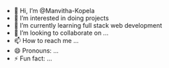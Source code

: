 - 👋 Hi, I’m @Manvitha-Kopela
- 👀 I’m interested in doing projects
- 🌱 I’m currently learning full stack web development
- 💞️ I’m looking to collaborate on ...
- 📫 How to reach me ...
- 😄 Pronouns: ...
- ⚡ Fun fact: ...

<!---
Manvitha-Kopela/Manvitha-Kopela is a ✨ special ✨ repository because its `README.md` (this file) appears on your GitHub profile.
You can click the Preview link to take a look at your changes.
--->
